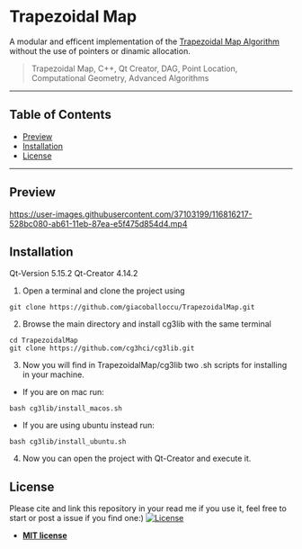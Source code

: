# Trapezoidal Map
A modular and efficent implementation of the [Trapezoidal Map Algorithm](http://graphics.stanford.edu/courses/cs268-16-fall/Notes/handout6.pdf)
 without the use of pointers or dinamic allocation.

> Trapezoidal Map, C++, Qt Creator, DAG, Point Location, Computational Geometry, Advanced Algorithms



---

## Table of Contents

- [Preview](#preview)
- [Installation](#installation)
- [License](#license)


---
## Preview 

https://user-images.githubusercontent.com/37103199/116816217-528bc080-ab61-11eb-87ea-e5f475d854d4.mp4

## Installation
Qt-Version 5.15.2
Qt-Creator 4.14.2
1) Open a terminal and clone the project using
```
git clone https://github.com/giacoballoccu/TrapezoidalMap.git
```
2) Browse the main directory and install cg3lib with the same terminal
```
cd TrapezoidalMap
git clone https://github.com/cg3hci/cg3lib.git
```
3) Now you will find in TrapezoidalMap/cg3lib two .sh scripts for installing in your machine.  
- If you are on mac run:
```
bash cg3lib/install_macos.sh
```
- If you are using ubuntu instead run:
```
bash cg3lib/install_ubuntu.sh
```
4) Now you can open the project with Qt-Creator and execute it.

## License
Please cite and link this repository in your read me if you use it, feel free to start or post a issue if you find one:)
[![License](http://img.shields.io/:license-mit-blue.svg?style=flat-square)](http://badges.mit-license.org)

- **[MIT license](http://opensource.org/licenses/mit-license.php)**
